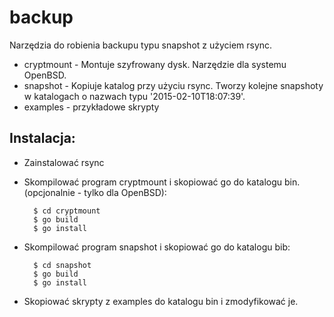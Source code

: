 # backup

Narzędzia do robienia backupu typu snapshot z użyciem rsync.

- cryptmount - Montuje szyfrowany dysk. Narzędzie dla systemu OpenBSD. 
- snapshot - Kopiuje katalog przy użyciu rsync. Tworzy kolejne snapshoty w
  katalogach o nazwach typu '2015-02-10T18:07:39'.
- examples - przykładowe skrypty

## Instalacja:

- Zainstalować rsync

- Skompilować program cryptmount i skopiować go do katalogu bin. (opcjonalnie -
  tylko dla OpenBSD):

		$ cd cryptmount
		$ go build
		$ go install

- Skompilować program snapshot i skopiować go do katalogu bib:

		$ cd snapshot
		$ go build
		$ go install

- Skopiować skrypty z examples do katalogu bin i zmodyfikować je.
